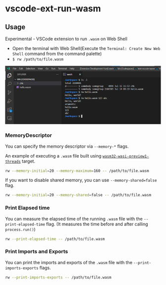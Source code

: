 # vscode-ext-run-wasm

## Usage

Experimental - VSCode extension to run `.wasm` on Web Shell

- Open the terminal with Web Shell(Execute the `Terminal: Create New Web Shell` command from the command palette)
- `$ rw /path/to/file.wasm`

![A screenshot of running a .wasm file using the `rw` command](images/screenshot.png)

### MemoryDescriptor

You can specify the memory descriptor via `--memory-*` flags.

An example of executing a `.wasm` file built using [`wasm32-wasi-preview1-threads`](https://doc.rust-lang.org/nightly/rustc/platform-support/wasm32-wasi-preview1-threads.html) target.

```sh
rw --memory-initial=20 --memory-maximum=160 -- /path/to/file.wasm
```

If you want to disable shared memory, you can use `--memory-shared=false` flag.

```sh
rw --memory-initial=20 --memory-shared=false -- /path/to/file.wasm
```

### Print Elapsed time

You can measure the elapsed time of the running `.wasm` file with the `--print-elapsed-time` flag.
(It measures the time before and after calling `process.run()`)

```sh
rw --print-elapsed-time -- /path/to/file.wasm
```

### Print Imports and Exports

You can print the imports and exports of the `.wasm` file with the `--print-imports-exports` flags.

```sh
rw --print-imports-exports -- /path/to/file.wasm
```
